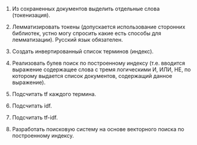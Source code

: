 
1. Из сохраненных документов выделить отдельные слова (токенизация).
2. Лемматизировать токены (допускается использование сторонних библиотек, устно могу спросить какие есть способы для лемматизации).
Русский язык обязателен.

1. Создать инвертированный список терминов (индекс).
2. Реализовать булев поиск по построенному индексу (т.е. вводится выражение содержащее слова с тремя логическими И, ИЛИ, НЕ, по которому выдается список документов, содержащий данное выражение).

1. Подсчитать tf каждого термина.
2. Подсчитать idf.
3. Подсчитать tf-idf.

1. Разработать поисковую систему на основе векторного поиска по построенному индексу.

